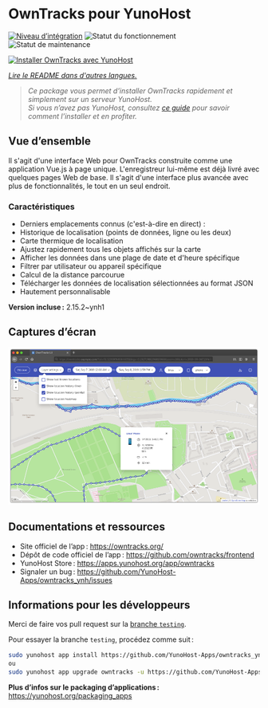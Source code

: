<!--
Nota bene : ce README est automatiquement généré par <https://github.com/YunoHost/apps/tree/master/tools/readme_generator>
Il NE doit PAS être modifié à la main.
-->

# OwnTracks pour YunoHost

[![Niveau d’intégration](https://dash.yunohost.org/integration/owntracks.svg)](https://dash.yunohost.org/appci/app/owntracks) ![Statut du fonctionnement](https://ci-apps.yunohost.org/ci/badges/owntracks.status.svg) ![Statut de maintenance](https://ci-apps.yunohost.org/ci/badges/owntracks.maintain.svg)

[![Installer OwnTracks avec YunoHost](https://install-app.yunohost.org/install-with-yunohost.svg)](https://install-app.yunohost.org/?app=owntracks)

*[Lire le README dans d'autres langues.](./ALL_README.md)*

> *Ce package vous permet d’installer OwnTracks rapidement et simplement sur un serveur YunoHost.*  
> *Si vous n’avez pas YunoHost, consultez [ce guide](https://yunohost.org/install) pour savoir comment l’installer et en profiter.*

## Vue d’ensemble

Il s'agit d'une interface Web pour OwnTracks construite comme une application Vue.js à page unique. L'enregistreur lui-même est déjà livré avec quelques pages Web de base. Il s'agit d'une interface plus avancée avec plus de fonctionnalités, le tout en un seul endroit.

### Caractéristiques

- Derniers emplacements connus (c'est-à-dire en direct) :
- Historique de localisation (points de données, ligne ou les deux)
- Carte thermique de localisation
- Ajustez rapidement tous les objets affichés sur la carte
- Afficher les données dans une plage de date et d'heure spécifique
- Filtrer par utilisateur ou appareil spécifique
- Calcul de la distance parcourue
- Télécharger les données de localisation sélectionnées au format JSON
- Hautement personnalisable

**Version incluse :** 2.15.2~ynh1

## Captures d’écran

![Capture d’écran de OwnTracks](./doc/screenshots/screenshot.png)

## Documentations et ressources

- Site officiel de l’app : <https://owntracks.org/>
- Dépôt de code officiel de l’app : <https://github.com/owntracks/frontend>
- YunoHost Store : <https://apps.yunohost.org/app/owntracks>
- Signaler un bug : <https://github.com/YunoHost-Apps/owntracks_ynh/issues>

## Informations pour les développeurs

Merci de faire vos pull request sur la [branche `testing`](https://github.com/YunoHost-Apps/owntracks_ynh/tree/testing).

Pour essayer la branche `testing`, procédez comme suit :

```bash
sudo yunohost app install https://github.com/YunoHost-Apps/owntracks_ynh/tree/testing --debug
ou
sudo yunohost app upgrade owntracks -u https://github.com/YunoHost-Apps/owntracks_ynh/tree/testing --debug
```

**Plus d’infos sur le packaging d’applications :** <https://yunohost.org/packaging_apps>

